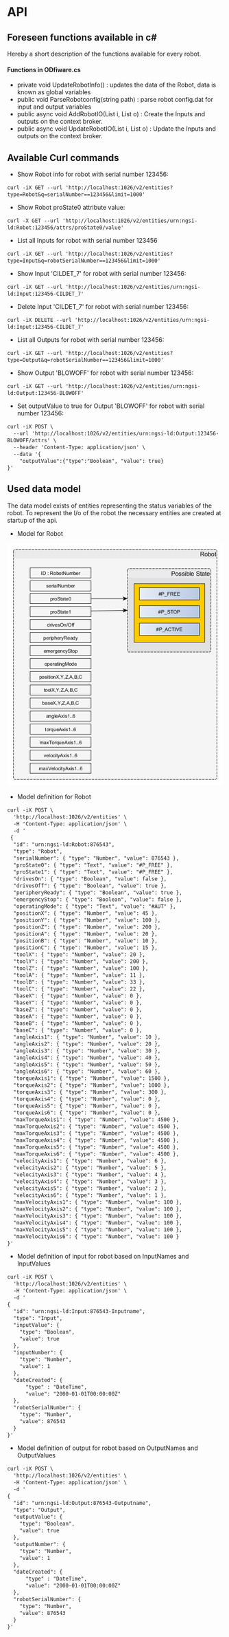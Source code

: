 # API

## Foreseen functions available in c#

Hereby a short description of the functions available for every robot. 
#### Functions in ODfiware.cs

- private void UpdateRobotInfo() : updates the data of the Robot, data is known as global variables
- public void ParseRobotconfig(string path) : parse robot config.dat for input and output variables
- public async void AddRobotIO(List<RobotInput> i, List<RobotOutput> o) : Create the Inputs and outputs on the context broker.
- public async void UpdateRobotIO(List<RobotInput> i, List<RobotOutput> o) : Update the Inputs and outputs on the context broker.

## Available Curl commands

- Show Robot info for robot  with serial number 123456:
```
curl -iX GET --url 'http://localhost:1026/v2/entities?type=Robot&q=serialNumber==123456&limit=1000'
```
- Show Robot proState0 attribute value:
```
curl -X GET --url 'http://localhost:1026/v2/entities/urn:ngsi-ld:Robot:123456/attrs/proState0/value'
```
- List all Inputs for robot with serial number 123456
```
curl -iX GET --url 'http://localhost:1026/v2/entities?type=Input&q=robotSerialNumber==123456&limit=1000'
```
- Show Input 'CILDET_7' for robot with serial number 123456:
```
curl -iX GET --url 'http://localhost:1026/v2/entities/urn:ngsi-ld:Input:123456-CILDET_7'
```
- Delete Input 'CILDET_7' for robot with serial number 123456:
```
curl -iX DELETE --url 'http://localhost:1026/v2/entities/urn:ngsi-ld:Input:123456-CILDET_7'
```
- List all Outputs for robot with serial number 123456:
```
curl -iX GET --url 'http://localhost:1026/v2/entities?type=Output&q=robotSerialNumber==123456&limit=1000'
```
- Show Output 'BLOWOFF' for robot with serial number 123456:
```
curl -iX GET --url 'http://localhost:1026/v2/entities/urn:ngsi-ld:Output:123456-BLOWOFF'
```
- Set outputValue to true for  Output 'BLOWOFF' for robot with serial number 123456:
```
curl -iX POST \
  --url 'http://localhost:1026/v2/entities/urn:ngsi-ld:Output:123456-BLOWOFF/attrs' \
  --header 'Content-Type: application/json' \
  --data '{
    "outputValue":{"type":"Boolean", "value": true}
}'
```

## Used data model

The data model exists of entities representing the status variables of the robot. To represent the I/o of the robot the necessary entities are created at startup of the api.

- Model for Robot

![modelgraphRoseAP](images/modelgraphRoseAP.png)

- Model definition for Robot

```
curl -iX POST \
  'http://localhost:1026/v2/entities' \
  -H 'Content-Type: application/json' \
  -d '
 {
  "id": "urn:ngsi-ld:Robot:876543",
  "type": "Robot",
  "serialNumber": { "type": "Number", "value": 876543 },
  "proState0": { "type": "Text", "value": "#P_FREE" },
  "proState1": { "type": "Text", "value": "#P_FREE" },
  "drivesOn": { "type": "Boolean", "value": false },
  "drivesOff": { "type": "Boolean", "value": true },
  "peripheryReady": { "type": "Boolean", "value": true },
  "emergencyStop": { "type": "Boolean", "value": false },
  "operatingMode": { "type": "Text", "value": "#AUT" },
  "positionX": { "type": "Number", "value": 45 },
  "positionY": { "type": "Number", "value": 100 },
  "positionZ": { "type": "Number", "value": 200 },
  "positionA": { "type": "Number", "value": 20 },
  "positionB": { "type": "Number", "value": 10 },
  "positionC": { "type": "Number", "value": 15 },
  "toolX": { "type": "Number", "value": 20 },
  "toolY": { "type": "Number", "value": 200 },
  "toolZ": { "type": "Number", "value": 100 },
  "toolA": { "type": "Number", "value": 11 },
  "toolB": { "type": "Number", "value": 33 },
  "toolC": { "type": "Number", "value": 22 },
  "baseX": { "type": "Number", "value": 0 },
  "baseY": { "type": "Number", "value": 0 },
  "baseZ": { "type": "Number", "value": 0 },
  "baseA": { "type": "Number", "value": 0 },
  "baseB": { "type": "Number", "value": 0 },
  "baseC": { "type": "Number", "value": 0 },
  "angleAxis1": { "type": "Number", "value": 10 },
  "angleAxis2": { "type": "Number", "value": 20 },
  "angleAxis3": { "type": "Number", "value": 30 },
  "angleAxis4": { "type": "Number", "value": 40 },
  "angleAxis5": { "type": "Number", "value": 50 },
  "angleAxis6": { "type": "Number", "value": 60 },
  "torqueAxis1": { "type": "Number", "value": 1500 },
  "torqueAxis2": { "type": "Number", "value": 1000 },
  "torqueAxis3": { "type": "Number", "value": 300 },
  "torqueAxis4": { "type": "Number", "value": 0 },
  "torqueAxis5": { "type": "Number", "value": 0 },
  "torqueAxis6": { "type": "Number", "value": 0 },
  "maxTorqueAxis1": { "type": "Number", "value": 4500 },
  "maxTorqueAxis2": { "type": "Number", "value": 4500 },
  "maxTorqueAxis3": { "type": "Number", "value": 4500 },
  "maxTorqueAxis4": { "type": "Number", "value": 4500 },
  "maxTorqueAxis5": { "type": "Number", "value": 4500 },
  "maxTorqueAxis6": { "type": "Number", "value": 4500 },
  "velocityAxis1": { "type": "Number", "value": 6 },
  "velocityAxis2": { "type": "Number", "value": 5 },
  "velocityAxis3": { "type": "Number", "value": 4 },
  "velocityAxis4": { "type": "Number", "value": 3 },
  "velocityAxis5": { "type": "Number", "value": 2 },
  "velocityAxis6": { "type": "Number", "value": 1 },
  "maxVelocityAxis1": { "type": "Number", "value": 100 },
  "maxVelocityAxis2": { "type": "Number", "value": 100 },
  "maxVelocityAxis3": { "type": "Number", "value": 100 },
  "maxVelocityAxis4": { "type": "Number", "value": 100 },
  "maxVelocityAxis5": { "type": "Number", "value": 100 },
  "maxVelocityAxis6": { "type": "Number", "value": 100 }
}'
```

- Model definition of input for robot based on InputNames and InputValues
```
curl -iX POST \
  'http://localhost:1026/v2/entities' \
  -H 'Content-Type: application/json' \
  -d '
{
  "id": "urn:ngsi-ld:Input:876543-Inputname",
  "type": "Input",
  "inputValue": {
    "type": "Boolean",
    "value": true
  },
  "inputNumber": {
    "type": "Number",
    "value": 1
  },
  "dateCreated": {
      "type" : "DateTime",
      "value": "2000-01-01T00:00:00Z"
  },
  "robotSerialNumber": {
    "type": "Number",
    "value": 876543
  }
}'
```
- Model definition of output for robot  based on OutputNames and OutputValues
```
curl -iX POST \
  'http://localhost:1026/v2/entities' \
  -H 'Content-Type: application/json' \
  -d '
{
  "id": "urn:ngsi-ld:Output:876543-Outputname",
  "type": "Output",
  "outputValue": {
    "type": "Boolean",
    "value": true
  },
  "outputNumber": {
    "type": "Number",
    "value": 1
  },
  "dateCreated": {
      "type" : "DateTime",
      "value": "2000-01-01T00:00:00Z"
  },
  "robotSerialNumber": {
    "type": "Number",
    "value": 876543
  }
}'
```
